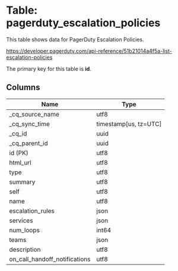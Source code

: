 # Table: pagerduty_escalation_policies

This table shows data for PagerDuty Escalation Policies.

https://developer.pagerduty.com/api-reference/51b21014a4f5a-list-escalation-policies

The primary key for this table is **id**.

## Columns

| Name          | Type          |
| ------------- | ------------- |
|_cq_source_name|utf8|
|_cq_sync_time|timestamp[us, tz=UTC]|
|_cq_id|uuid|
|_cq_parent_id|uuid|
|id (PK)|utf8|
|html_url|utf8|
|type|utf8|
|summary|utf8|
|self|utf8|
|name|utf8|
|escalation_rules|json|
|services|json|
|num_loops|int64|
|teams|json|
|description|utf8|
|on_call_handoff_notifications|utf8|